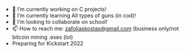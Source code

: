 <!DOCTYPE>

- 🔭 I’m currently working on C projects!
- 🌱 I’m currently learning All types of guns (in cod)!
- 👯 I’m looking to collaborate on school!
- 📫 How to reach me: zafoliaskostas@gmail.com (business only/not bitcoin mining .exes (lol)
- Preparing for Kickstart 2022
